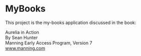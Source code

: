 # MyBooks

This project is the my-books application discussed in the book:

Aurelia in Action  
By Sean Hunter  
Manning Early Access Program, Version 7  
www.manning.com  
